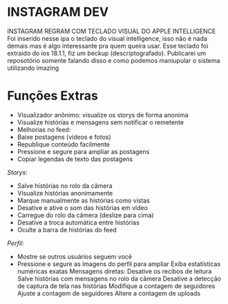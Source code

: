 # INSTAGRAM DEV
INSTAGRAM REGRAM COM TECLADO VISUAL DO APPLE INTELLIGENCE 
Foi inserido nesse ipa o teclado do visual intelligence, isso não é nada demais mas é algo interessante pra quem queira usar. 
Esse teclado foi extraido do ios 18.1.1, fiz um beckup (descriptografado). Publicarei um reposotório somente falando disso e como podemos maniupular o sistema utilizando imazing

# Funções Extras
* Visualizador anônimo: visualize os storys de forma anonima 
* Visualize histórias e mensagens sem notificar o remetente
* Melhorias no feed:
* Baixe postagens (vídeos e fotos)
* Republique conteúdo facilmente
* Pressione e segure para ampliar as postagens
* Copiar legendas de texto das postagens

_Storys_:
* Salve histórias no rolo da câmera
* Visualize histórias anonimamente
* Marque manualmente as histórias como vistas
* Desative e ative o som das histórias em vídeo
* Carregue do rolo da câmera (deslize para cima)
* Desative a troca automática entre histórias
* Oculte a barra de histórias do feed

_Perfil_:
* Mostre se outros usuários seguem você
* Pressione e segure as imagens do perfil para ampliar
Exiba estatísticas numéricas exatas
Mensagens diretas:
Desative os recibos de leitura
Salve histórias com mensagens no rolo da câmera
Desative a detecção de captura de tela nas histórias
Modifique a contagem de seguidores
Ajuste a contagem de seguidores
Altere a contagem de uploads
